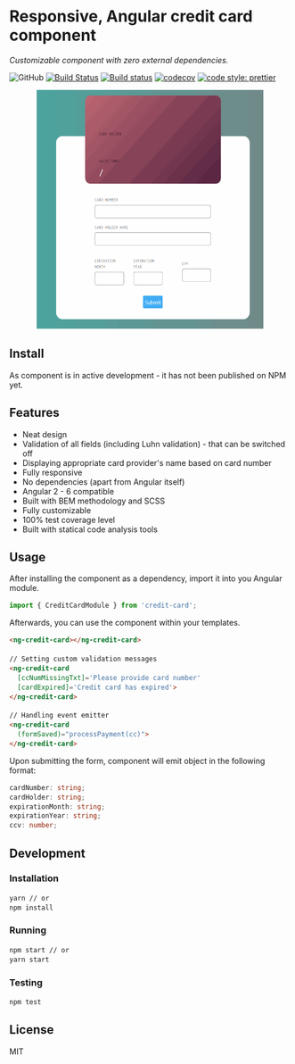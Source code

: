 # Responsive, Angular credit card component

<p align="center">

_Customizable component with zero external dependencies._

![GitHub](https://img.shields.io/github/license/mashape/apistatus.svg)
[![Build Status](https://travis-ci.org/Bartosz-D3V/ng-credit-card.svg?branch=master)](https://travis-ci.org/Bartosz-D3V/ng-credit-card)
[![Build status](https://ci.appveyor.com/api/projects/status/ivxohrhd06i2yvco/branch/master?svg=true)](https://ci.appveyor.com/project/Bartosz-D3V/ng-credit-card/branch/master)
[![codecov](https://codecov.io/gh/Bartosz-D3V/ng-credit-card/branch/master/graph/badge.svg)](https://codecov.io/gh/Bartosz-D3V/ng-credit-card)
[![code style: prettier](https://img.shields.io/badge/code_style-prettier-ff69b4.svg?style=flat-square)](https://github.com/prettier/prettier)

</p>

<p align="center">

<img src="https://github.com/Bartosz-D3V/ng-credit-card/blob/master/docs/demo.gif" width="407" height="428"/>

</p>

## Install
As component is in active development - it has not been published on NPM yet.

## Features
* Neat design
* Validation of all fields (including Luhn validation) - that can be switched off
* Displaying appropriate card provider's name based on card number
* Fully responsive
* No dependencies (apart from Angular itself)
* Angular 2 - 6 compatible
* Built with BEM methodology and SCSS
* Fully customizable
* 100% test coverage level
* Built with statical code analysis tools

## Usage
After installing the component as a dependency, import it into you Angular module.
```js
import { CreditCardModule } from 'credit-card';
```

Afterwards, you can use the component within your templates.
```html
<ng-credit-card></ng-credit-card>

// Setting custom validation messages
<ng-credit-card
  [ccNumMissingTxt]='Please provide card number'
  [cardExpired]='Credit card has expired'>
</ng-credit-card>

// Handling event emitter
<ng-credit-card
  (formSaved)="processPayment(cc)">
</ng-credit-card>
```

Upon submitting the form, component will emit object in the following format:
```ts
cardNumber: string;
cardHolder: string;
expirationMonth: string;
expirationYear: string;
ccv: number;
```

## Development

### Installation
```bash
yarn // or
npm install
```

### Running
```bash
npm start // or
yarn start
```

### Testing
```bash
npm test
```

## License
MIT
